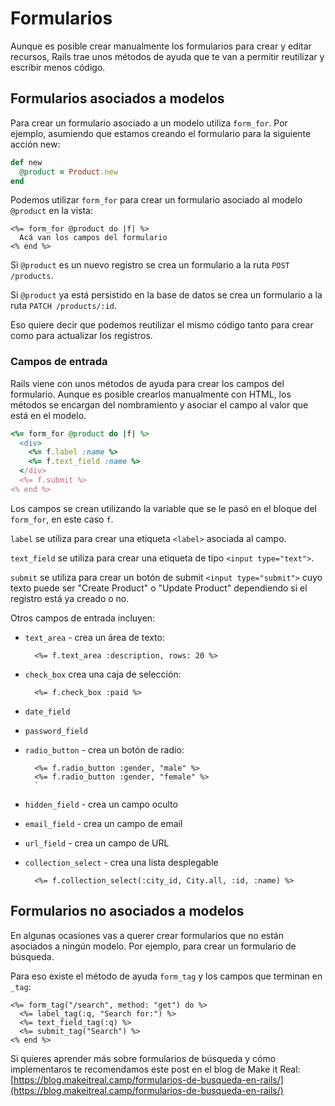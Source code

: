 # Formularios

Aunque es posible crear manualmente los formularios para crear y editar recursos, Rails trae unos métodos de ayuda que te van a permitir reutilizar y escribir menos código.

## Formularios asociados a modelos

Para crear un formulario asociado a un modelo utiliza `form_for`. Por ejemplo, asumiendo que estamos creando el formulario para la siguiente acción new:

```ruby
def new
  @product = Product.new
end
```

Podemos utilizar `form_for` para crear un formulario asociado al modelo `@product` en la vista:

```text
<%= form_for @product do |f| %>
  Acá van los campos del formulario
<% end %>
```

Si `@product` es un nuevo registro se crea un formulario a la ruta `POST /products`.

Si `@product` ya está persistido en la base de datos se crea un formulario a la ruta `PATCH /products/:id`.

Eso quiere decir que podemos reutilizar el mismo código tanto para crear como para actualizar los registros.

### Campos de entrada

Rails viene con unos métodos de ayuda para crear los campos del formulario. Aunque es posible crearlos manualmente con HTML, los métodos se encargan del nombramiento y asociar el campo al valor que está en el modelo.

```ruby
<%= form_for @product do |f| %>
  <div>
    <%= f.label :name %>
    <%= f.text_field :name %>
  </div>
  <%= f.submit %>
<% end %>
```

Los campos se crean utilizando la variable que se le pasó en el bloque del `form_for`, en este caso `f`.

`label` se utiliza para crear una etiqueta `<label>` asociada al campo.

`text_field` se utiliza para crear una etiqueta de tipo `<input type="text">`.

`submit` se utiliza para crear un botón de submit `<input type="submit">` cuyo texto puede ser "Create Product" o "Update Product" dependiendo si el registro está ya creado o no.

Otros campos de entrada incluyen:

* `text_area` - crea un área de texto:

  ```text
    <%= f.text_area :description, rows: 20 %>
  ```

* `check_box` crea una caja de selección:

  ```text
    <%= f.check_box :paid %>
  ```

* `date_field`
* `password_field`
* `radio_button` - crea un botón de radio:

  ```text
    <%= f.radio_button :gender, "male" %>
    <%= f.radio_button :gender, "female" %>
    `
  ```

* `hidden_field` - crea un campo oculto
* `email_field` - crea un campo de email
* `url_field` - crea un campo de URL
* `collection_select` - crea una lista desplegable

  ```text
    <%= f.collection_select(:city_id, City.all, :id, :name) %>
  ```

## Formularios no asociados a modelos

En algunas ocasiones vas a querer crear formularios que no están asociados a ningún modelo. Por ejemplo, para crear un formulario de búsqueda.

Para eso existe el método de ayuda `form_tag` y los campos que terminan en `_tag`:

```text
<%= form_tag("/search", method: "get") do %>
  <%= label_tag(:q, "Search for:") %>
  <%= text_field_tag(:q) %>
  <%= submit_tag("Search") %>
<% end %>
```

Si quieres aprender más sobre formularios de búsqueda y cómo implementaros te recomendamos este post en el blog de Make it Real: [https://blog.makeitreal.camp/formularios-de-busqueda-en-rails/](https://blog.makeitreal.camp/formularios-de-busqueda-en-rails/)

